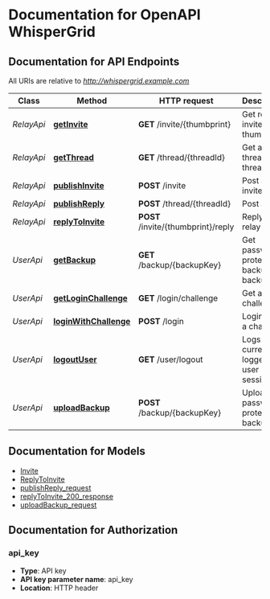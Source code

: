 # Documentation for OpenAPI WhisperGrid

<a name="documentation-for-api-endpoints"></a>
## Documentation for API Endpoints

All URIs are relative to *http://whispergrid.example.com*

| Class | Method | HTTP request | Description |
|------------ | ------------- | ------------- | -------------|
| *RelayApi* | [**getInvite**](Apis/RelayApi.md#getinvite) | **GET** /invite/{thumbprint} | Get relay invite by thumbprint |
*RelayApi* | [**getThread**](Apis/RelayApi.md#getthread) | **GET** /thread/{threadId} | Get a thread by threadId |
*RelayApi* | [**publishInvite**](Apis/RelayApi.md#publishinvite) | **POST** /invite | Post an invite |
*RelayApi* | [**publishReply**](Apis/RelayApi.md#publishreply) | **POST** /thread/{threadId} | Post a reply |
*RelayApi* | [**replyToInvite**](Apis/RelayApi.md#replytoinvite) | **POST** /invite/{thumbprint}/reply | Reply to a relay invite |
| *UserApi* | [**getBackup**](Apis/UserApi.md#getbackup) | **GET** /backup/{backupKey} | Get password-protected backup by backupKey |
*UserApi* | [**getLoginChallenge**](Apis/UserApi.md#getloginchallenge) | **GET** /login/challenge | Get a login challenge |
*UserApi* | [**loginWithChallenge**](Apis/UserApi.md#loginwithchallenge) | **POST** /login | Login with a challenge |
*UserApi* | [**logoutUser**](Apis/UserApi.md#logoutuser) | **GET** /user/logout | Logs out current logged in user session |
*UserApi* | [**uploadBackup**](Apis/UserApi.md#uploadbackup) | **POST** /backup/{backupKey} | Upload a password-protected backup |


<a name="documentation-for-models"></a>
## Documentation for Models

 - [Invite](./Models/Invite.md)
 - [ReplyToInvite](./Models/ReplyToInvite.md)
 - [publishReply_request](./Models/publishReply_request.md)
 - [replyToInvite_200_response](./Models/replyToInvite_200_response.md)
 - [uploadBackup_request](./Models/uploadBackup_request.md)


<a name="documentation-for-authorization"></a>
## Documentation for Authorization

<a name="api_key"></a>
### api_key

- **Type**: API key
- **API key parameter name**: api_key
- **Location**: HTTP header

